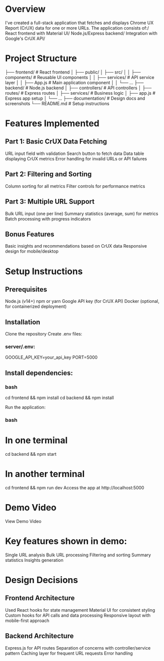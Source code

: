 # Overview 
I've created a full-stack application that fetches and displays Chrome UX Report (CrUX) data for one or more URLs. The application consists of:/
React frontend with Material UI/
Node.js/Express backend/
Integration with Google's CrUX API/

# Project Structure

├── frontend/                # React frontend
│   ├── public/
│   ├── src/
│   │   ├── components/      # Reusable UI components
│   │   ├── services/        # API service layer
│   │   ├── App.js           # Main application component
│   │   └── ...
├── backend/                 # Node.js backend
│   ├── controllers/         # API controllers
│   ├── routes/              # Express routes
│   ├── services/            # Business logic
│   ├── app.js               # Express app setup
│   └── ...
├── documentation/           # Design docs and screenshots
└── README.md                # Setup instructions

# Features Implemented
## Part 1: Basic CrUX Data Fetching
URL input field with validation
Search button to fetch data
Data table displaying CrUX metrics
Error handling for invalid URLs or API failures

## Part 2: Filtering and Sorting
Column sorting for all metrics
Filter controls for performance metrics

## Part 3: Multiple URL Support
Bulk URL input (one per line)
Summary statistics (average, sum) for metrics
Batch processing with progress indicators

## Bonus Features
Basic insights and recommendations based on CrUX data
Responsive design for mobile/desktop

# Setup Instructions
## Prerequisites
Node.js (v14+)
npm or yarn
Google API key (for CrUX API)
Docker (optional, for containerized deployment)

## Installation
Clone the repository
Create .env files:
### server/.env:

GOOGLE_API_KEY=your_api_key
PORT=5000

## Install dependencies:

### bash
cd frontend && npm install
cd backend && npm install

Run the application:
### bash
# In one terminal
cd backend && npm start

# In another terminal
cd frontend && npm run dev
Access the app at http://localhost:5000

# Demo Video
View Demo Video

# Key features shown in demo:
Single URL analysis
Bulk URL processing
Filtering and sorting
Summary statistics
Insights generation

# Design Decisions

## Frontend Architecture
Used React hooks for state management
Material UI for consistent styling
Custom hooks for API calls and data processing
Responsive layout with mobile-first approach

## Backend Architecture
Express.js for API routes
Separation of concerns with controller/service pattern
Caching layer for frequent URL requests
Error handling

